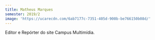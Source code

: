 ```yaml
---
title: Matheus Marques
semester: 2019/2
image: 'https://ucarecdn.com/6ab7177c-7351-405d-900b-be766150b08d/'
---
```

Editor e Repórter do site Campus Multimídia.
